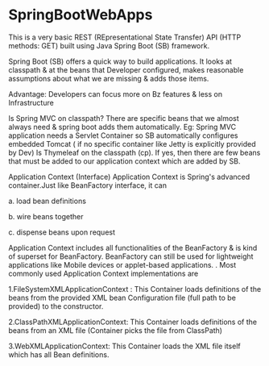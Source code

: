 # SpringBootWebApps
This is a very basic REST (REpresentational State Transfer) API (HTTP methods: GET) built using Java Spring Boot (SB)  framework.

Spring Boot (SB) offers a quick way to build applications.
It looks at classpath & at the beans that Developer configured, makes reasonable assumptions about what we are missing & adds those items.

Advantage:
Developers can focus more on Bz features & less on Infrastructure


Is Spring MVC on classpath?
There are specific beans that we almost always need & spring boot adds them automatically.
Eg: Spring MVC application needs a Servlet Container so SB automatically configures embedded Tomcat ( if no specific container like Jetty is explicitly provided by Dev)
Is Thymeleaf on the classpath (cp). If yes, then there are few beans that must be added to our application context which are added by SB.

Application Context (Interface)
Application Context is Spring's advanced container.Just like BeanFactory interface, it can 

a. load bean definitions 

b. wire beans together 

c. dispense beans upon request 

Application Context includes all functionalities of the BeanFactory & is kind of superset for BeanFactory. BeanFactory can still be used for lightweight applications like Mobile devices or applet-based applications. 
.
Most commonly used Application Context implementations are 

1.FileSystemXMLApplicationContext : This Container loads definitions of the beans from the provided XML bean Configuration file (full path to be provided) to the constructor. 

2.ClassPathXMLApplicationContext: This Container loads definitions of the beans from an XML file (Container picks the file from ClassPath) 

3.WebXMLApplicationContext: This Container loads the XML file itself which has all Bean definitions. 
